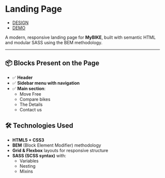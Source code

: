 # Landing Page

- [DESIGN](https://www.figma.com/file/NZQAIydtHo5QkINyGLHNcq/BIKE-New-Version?node-id=0%3A1)
- [DEMO](https://denispitsul.github.io/layout_MyBike/)

A modern, responsive landing page for **MyBIKE**, built with semantic HTML and modular SASS using the BEM methodology.

---

## 📦 Blocks Present on the Page

- ✅ **Header**
- ✅ **Sidebar menu with navigation**
- ✅ **Main section**:
  - Move Free
  - Compare bikes
  - The Details
  - Contact us

## 🛠 Technologies Used

- **HTML5 + CSS3**
- **BEM** (Block Element Modifier) methodology
- **Grid & Flexbox** layouts for responsive structure
- **SASS (SCSS syntax)** with:
  - Variables
  - Nesting
  - Mixins
